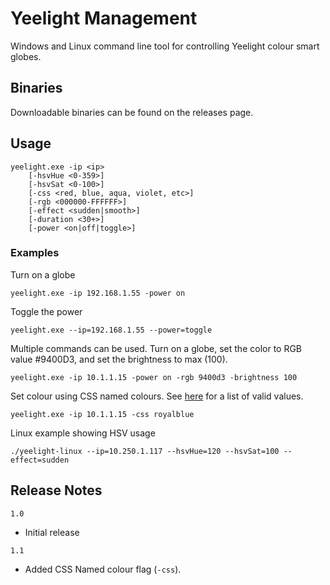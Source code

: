 # Yeelight Management

Windows and Linux command line tool for controlling Yeelight colour smart globes. 

## Binaries

Downloadable binaries can be found on the releases page. 

## Usage

```
yeelight.exe -ip <ip> 
    [-hsvHue <0-359>] 
    [-hsvSat <0-100>] 
    [-css <red, blue, aqua, violet, etc>] 
    [-rgb <000000-FFFFFF>] 
    [-effect <sudden|smooth>]
    [-duration <30+>]
    [-power <on|off|toggle>]
```

### Examples

Turn on a globe

`yeelight.exe -ip 192.168.1.55 -power on`

Toggle the power

`yeelight.exe --ip=192.168.1.55 --power=toggle`

Multiple commands can be used. Turn on a globe, set the color to RGB value #9400D3, and set the brightness to max (100). 

`yeelight.exe -ip 10.1.1.15 -power on -rgb 9400d3 -brightness 100`

Set colour using CSS named colours. See [here](https://css-tricks.com/snippets/css/named-colors-and-hex-equivalents/) for a list of valid values. 

`yeelight.exe -ip 10.1.1.15 -css royalblue`

Linux example showing HSV usage

`./yeelight-linux --ip=10.250.1.117 --hsvHue=120 --hsvSat=100 --effect=sudden`

## Release Notes

`1.0`
- Initial release

`1.1`
- Added CSS Named colour flag (`-css`). 